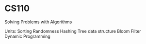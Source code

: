 # CS110
Solving Problems with Algorithms

Units:
Sorting
Randomness 
Hashing
Tree data structure
Bloom Filter
Dynamic Programming
